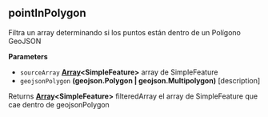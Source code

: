 <!-- Generated by documentation.js. Update this documentation by updating the source code. -->

## pointInPolygon

Filtra un array determinando si los puntos están dentro de un Polígono GeoJSON

**Parameters**

-   `sourceArray` **[Array](https://developer.mozilla.org/en-US/docs/Web/JavaScript/Reference/Global_Objects/Array)&lt;SimpleFeature>** array de SimpleFeature
-   `geojsonPolygon` **(geojson.Polygon | geojson.Multipolygon)** [description]

Returns **[Array](https://developer.mozilla.org/en-US/docs/Web/JavaScript/Reference/Global_Objects/Array)&lt;SimpleFeature>** filteredArray el array de SimpleFeature que cae dentro de geojsonPolygon
